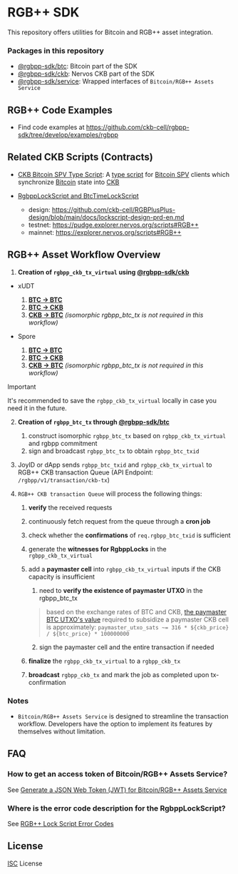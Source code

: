 # RGB++ SDK

This repository offers utilities for Bitcoin and RGB++ asset integration.

### Packages in this repository

- [@rgbpp-sdk/btc](./packages/btc): Bitcoin part of the SDK
- [@rgbpp-sdk/ckb](./packages/ckb): Nervos CKB part of the SDK
- [@rgbpp-sdk/service](./packages/service): Wrapped interfaces of `Bitcoin/RGB++ Assets Service`

## RGB++ Code Examples

- Find code examples at https://github.com/ckb-cell/rgbpp-sdk/tree/develop/examples/rgbpp

## Related CKB Scripts (Contracts)
- [CKB Bitcoin SPV Type Script](https://github.com/ckb-cell/ckb-bitcoin-spv-contracts/tree/master/contracts/ckb-bitcoin-spv-type-lock): A [type script](https://docs-old.nervos.org/docs/basics/glossary#type-script) for [Bitcoin SPV](https://bitcoinwiki.org/wiki/simplified-payment-verification) clients which synchronize [Bitcoin](https://bitcoin.org) state into [CKB](https://github.com/nervosnetwork/ckb)

- [RgbppLockScript and BtcTimeLockScript](https://github.com/ckb-cell/rgbpp-sdk/blob/63df2dcd95b1b735b5d235e156e4361a3c87b0ac/packages/ckb/src/constants/index.ts#L12-L206)
  * design: https://github.com/ckb-cell/RGBPlusPlus-design/blob/main/docs/lockscript-design-prd-en.md
  * testnet: https://pudge.explorer.nervos.org/scripts#RGB++
  * mainnet: https://explorer.nervos.org/scripts#RGB++

## RGB++ Asset Workflow Overview

1. **Creation of `rgbpp_ckb_tx_virtual` using [@rgbpp-sdk/ckb](https://github.com/ckb-cell/rgbpp-sdk/tree/develop/packages/ckb)**

  - xUDT

    1. **[BTC → BTC](https://github.com/ckb-cell/rgbpp-sdk/tree/develop/packages/ckb#rgb-xudt-transfer-on-btc)**
    2. **[BTC → CKB](https://github.com/ckb-cell/rgbpp-sdk/tree/develop/packages/ckb#rgb-xudt-leap-from-btc-to-ckb)**
    3. **[CKB → BTC](https://github.com/ckb-cell/rgbpp-sdk/tree/develop/packages/ckb#rgb-xudt-leap-from-ckb-to-btc)** *(isomorphic rgbpp_btc_tx is not required in this workflow)*

  - Spore
  
    1. **[BTC → BTC](https://github.com/ckb-cell/rgbpp-sdk/blob/develop/packages/ckb/README.md#rgb-spore-transfer-on-btc)**
    2. **[BTC → CKB](https://github.com/ckb-cell/rgbpp-sdk/blob/develop/packages/ckb/README.md#rgb-spore-leap-from-btc-to-ckb)**
    3. **[CKB → BTC](https://github.com/ckb-cell/rgbpp-sdk/blob/develop/packages/ckb/README.md#rgb-spore-leap-from-ckb-to-btc)** *(isomorphic rgbpp_btc_tx is not required in this workflow)*

  > [!IMPORTANT]
  > It's recommended to save the `rgbpp_ckb_tx_virtual` locally in case you need it in the future.

2. **Creation of `rgbpp_btc_tx` through [@rgbpp-sdk/btc](https://github.com/ckb-cell/rgbpp-sdk/tree/develop/packages/btc)**
    1. construct isomorphic `rgbpp_btc_tx` based on `rgbpp_ckb_tx_virtual` and rgbpp commitment
    2. sign and broadcast `rgbpp_btc_tx` to obtain `rgbpp_btc_txid`

3. JoyID or dApp sends `rgbpp_btc_txid` and `rgbpp_ckb_tx_virtual` to RGB++ CKB transaction Queue (API Endpoint: `/rgbpp/v1/transaction/ckb-tx`)

4. `RGB++ CKB transaction Queue` will process the following things:
    1. **verify** the received requests
    2. continuously fetch request from the queue through a **cron job**
    3. check whether the **confirmations** of `req.rgbpp_btc_txid` is sufficient
    4. generate the **witnesses for RgbppLocks** in the `rgbpp_ckb_tx_virtual`
    5. add a **paymaster cell** into `rgbpp_ckb_tx_virtual` inputs if the CKB capacity is insufficient
        1. need to **verify the existence of paymaster UTXO** in the rgbpp_btc_tx
          > based on the exchange rates of BTC and CKB, [the paymaster BTC UTXO's value](https://api.rgbpp.io/docs/static/index.html#/RGB%2B%2B/get_rgbpp_v1_paymaster_info) required to subsidize a paymaster CKB cell is approximately: `paymaster_utxo_sats ~= 316 * ${ckb_price} / ${btc_price} * 100000000`
        2. sign the paymaster cell and the entire transaction if needed

    6. **finalize** the `rgbpp_ckb_tx_virtual` to a `rgbpp_ckb_tx`
    7. **broadcast** `rgbpp_ckb_tx` and mark the job as completed upon tx-confirmation

### Notes

- `Bitcoin/RGB++ Assets Service` is designed to streamline the transaction workflow. Developers have the option to implement its features by themselves without limitation.


## FAQ

### How to get an access token of Bitcoin/RGB++ Assets Service?
See [Generate a JSON Web Token (JWT) for Bitcoin/RGB++ Assets Service](./packages/service/README.md#get-an-access-token)

### Where is the error code description for the RgbppLockScript?
See [RGB++ Lock Script Error Codes](https://github.com/nervosnetwork/ckb-script-error-codes/blob/main/by-type-hash/bc6c568a1a0d0a09f6844dc9d74ddb4343c32143ff25f727c59edf4fb72d6936.md)

## License

[ISC](./LICENSE) License
